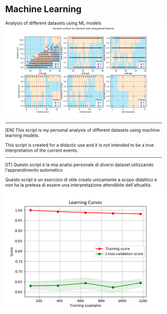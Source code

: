 # Machine Learning
Analysis of different datasets using ML models
![Machine Learning](DecisionSurfaces.png)

---------------------------------------------------
[EN] This script is my personal analysis of different datasets using machine
learning models.

This script is created for a didactic use and it is not intended to be a
true interpretation of the current events.

---------------------------------------------------
[IT] Questo script è la mia analisi personale di diversi dataset utilizzando
l'apprendimento automatico

Questo script è un esercizio di stile creato unicamente a
scopo didattico e non ha la pretesa di essere una interpretazione
attendibile dell'attualità.

![Machine Learning](LearningCurve.png)
